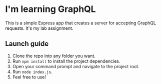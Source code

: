 # I'm learning GraphQL
This is a simple Express app that creates a server for accepting GraphQL requests. It's my lab assignment.

## Launch guide
1. Clone the repo into any folder you want.
2. Run `npm install` to install the project dependencies.
3. Open your command prompt and navigate to the project root.
4. Run `node index.js`.
5. Feel free to use!